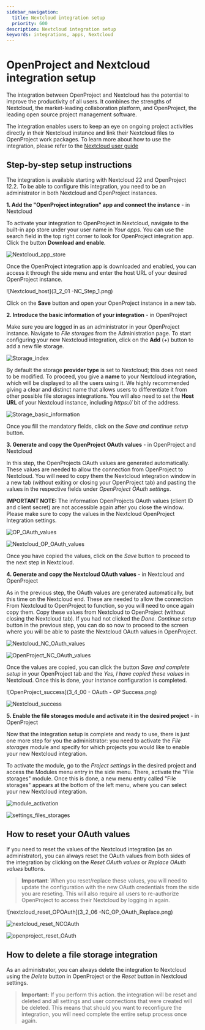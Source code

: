 ```yaml
---
sidebar_navigation:
  title: Nextcloud integration setup
  priority: 600
description: Nextcloud integration setup
keywords: integrations, apps, Nextcloud
---
```


# OpenProject and Nextcloud integration setup 

The integration between OpenProject and Nextcloud has the potential to improve the productivity of all users. It combines the strengths of Nextcloud, the market-leading collaboration platform, and OpenProject, the leading open source project management software.

The integration enables users to keep an eye on ongoing project activities directly in their Nextcloud instance and link their Nextcloud files to OpenProject work packages. To learn more about how to use the integration, please refer to the [Nextcloud user guide](../../../user-guide/nextcloud-integration/)

## Step-by-step setup instructions

The integration is available starting with Nextcloud 22 and OpenProject 12.2. To be able to configure this integration, you need to be an administrator in both Nextcloud and OpenProject instances.

**1. Add the "OpenProject integration" app and connect the instance** - in Nextcloud

To activate your integration to OpenProject in Nextcloud, navigate to the built-in app store under your user name in _Your apps_. You can use the search field in the top right corner to look for OpenProject integration app. Click the button **Download and enable**.

![Nextcloud_app_store](Nextcloud_app_store.png)

Once the OpenProject integration app is downloaded and enabled, you can access it through the side menu and enter the host URL of your desired OpenProject instance.

![Nextcloud_host](3_2_01 -NC_Step_1.png)

Click on the **Save** button and open your OpenProject instance in a new tab.

**2. Introduce the basic information of your integration** - in OpenProject

Make sure you are logged in as an administrator in your OpenProject instance. Navigate to *File storages* from the Administration page. To start configuring your new Nextcloud integration, click on the **Add** (+) button to add a new file storage.

![Storage_index](3_0_00-OP_OAuth_Empty_Index.png)

By default the storage **provider type** is set to Nextcloud; this does not need to be modified. To proceed, you give a **name** to your Nextcloud integration, which will be displayed to all the users using it. We highly recommended giving a clear and distinct name that allows users to differentiate it from other possible file storages integrations. You will also need to set the **Host URL** of your Nextcloud instance, including _https://_ bit of the address.

![Storage_basic_information](3_0_01-OP_General_Info.png)

Once you fill the mandatory fields, click on the *Save and continue setup* button.

**3. Generate and copy the OpenProject OAuth values** - in OpenProject and Nextcloud

In this step, the OpenProjects OAuth values are generated automatically. These values are needed to allow the connection from OpenProject to Nextcloud. You will need to copy them the Nextcloud integration window in a new tab (without exiting or closing your OpenProject tab) and pasting the values in the respective fields under _OpenProject OAuth settings_.

**IMPORTANT NOTE:** The information OpenProjects OAuth values (client ID and client secret) are not accessible again after you close the window. Please make sure to copy the values in the Nextcloud OpenProject Integration settings.

![OP_OAuth_values](3_1_00-OP_OAuth_application_details.png)

![Nextcloud_OP_OAuth_values](3_2_03-NC_Step_2.png)

Once you have copied the values, click on the *Save* button to proceed to the next step in Nextcloud.

**4. Generate and copy the Nextcloud OAuth values** - in Nextcloud and OpenProject

As in the previous step, the OAuth values are generated automatically, but this time on the Nextcloud end. These are needed to allow the connection From Nextcloud to OpenProject to function, so you will need to once again copy them. Copy these values from Nextcloud to OpenProject (without closing the Nextcloud tab). If you had not clicked the *Done. Continue setup* button in the previous step, you can do so now to proceed to the screen where you will be able to paste the Nextcloud OAuth values in OpenProject.

![Nextcloud_NC_OAuth_values](3_2_04-NC_Step_3.png)

![OpenProject_NC_OAuth_values](3_3_01-OP_OAuth_application_details.png)

Once the values are copied, you can click the button *Save and complete setup* in your OpenProject tab and the *Yes, I have copied these values* in Nextcloud. Once this is done, your instance configuration is completed.

![OpenProject_success](3_4_00 - OAuth - OP Success.png)

![Nextcloud_success](3_2_05-NC_Success.png)

**5. Enable the file storages module and activate it in the desired project** - in OpenProject

Now that the integration setup is complete and ready to use, there is just one more step for you the administrator: you need to activate the *File storages* module and specify for which projects you would like to enable your new Nextcloud integration.

To activate the module, go to the *Project settings* in the desired project and access the Modules menu entry in the side menu. There, activate the "File storages" module. Once this is done, a new menu entry called "File storages" appears at the bottom of the left menu, where you can select your new Nextcloud integration.

![module_activation](Settings_modules.png)

![settings_files_storages](Settings_files_storages.png)

## How to reset your OAuth values

If you need to reset the values of the Nextcloud integration (as an administrator), you can always reset the OAuth values from both sides of the integration by clicking on the *Reset OAuth values* or *Replace OAuth values* buttons.

> **Important**: When you reset/replace these values, you will need to update the configuration with the new OAuth credentials from the side you are reseting. This will also require all users to re-authorize OpenProject to access their Nextcloud by logging in again.

![nextcloud_reset_OPOAuth](3_2_06 -NC_OP_OAuth_Replace.png)

![nextcloud_reset_NCOAuth](3_2_07-NC__OAuth_Replace.png)

![openproject_reset_OAuth](3_4_03-OP_Replace_Alert.png)


## How to delete a file storage integration

As an administrator, you can always delete the integration to Nextcloud using the *Delete* button in OpenProject or the *Reset* button in Nextcloud settings.

> **Important:** If you perform this action. the integration will be reset and deleted and all settings and user connections that were created will be deleted. This means that should you want to reconfigure the integration, you will need complete the entire setup process once again.
